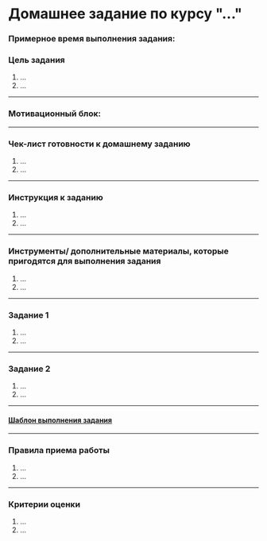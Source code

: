 # Домашнее задание по курсу "..."

### Примерное время выполнения задания:

### Цель задания

1. ...
2. ...

------

### Мотивационный блок:

------

### Чек-лист готовности к домашнему заданию

1. ...
2. ...

------

### Инструкция к заданию

1. ...
2. ...

------

### Инструменты/ дополнительные материалы, которые пригодятся для выполнения задания

1. ...
2. ...

------

### Задание 1

1. ...
2. ...

------

### Задание 2

1. ...
2. ...

------

#### [Шаблон выполнения задания](https://docs.google.com/document/d/1youKpKm_JrC0UzDyUslIZW2E2bIv5OVlm_TQDvH5Pvs/edit)

------

### Правила приема работы

1. ...
2. ...

------

### Критерии оценки

1. ...
2. ...


